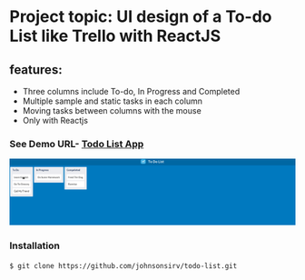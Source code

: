 # Project topic: UI design of a To-do List like Trello with ReactJS
## features:
* Three columns include To-do, In Progress and Completed
* Multiple sample and static tasks in each column
* Moving tasks between columns with the mouse
* Only with Reactjs

### See Demo URL- [Todo List App](https://nda-kd.github.io/Reactjs-dnd-todo-list/)
![](docs/to-do-list.gif)

### Installation
``` $ git clone https://github.com/johnsonsirv/todo-list.git ```
